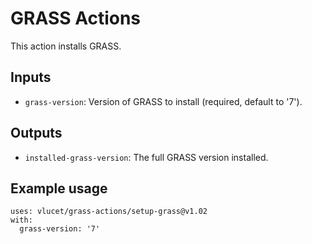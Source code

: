 # GRASS Actions

This action installs GRASS.

## Inputs

* `grass-version`: Version of GRASS to install (required, default to '7').

## Outputs

* `installed-grass-version`: The full GRASS version installed.

## Example usage

```
uses: vlucet/grass-actions/setup-grass@v1.02
with:
  grass-version: '7'
```